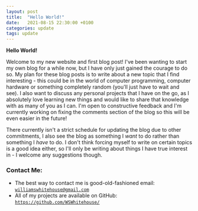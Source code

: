 ```yaml
---
layout: post
title:  "Hello World!"
date:   2021-08-15 22:30:00 +0100
categories: update
tags: update
---
```


**Hello World!**

Welcome to my new website and first blog post! I've been wanting to start my own blog for a while now, but I have only just gained the courage to do so. My plan for these blog posts is to write about a new topic that I find interesting - this could be in the world of computer programming, computer hardware or something completely random (you'll just have to wait and see). I also want to discuss any personal projects that I have on the go, as I absolutely love learning new things and would like to share that knowledge with as many of you as I can. I'm open to constructive feedback and I'm currently working on fixing the comments section of the blog so this will be even easier in the future! 

There currently isn't a strict schedule for updating the blog due to other commitments, I also see the blog as something I *want* to do rather than something I *have* to do. I don't think forcing myself to write on certain topics is a good idea either, so I'll only be writing about things I have true interest in - I welcome any suggestions though.

### Contact Me:
- The best way to contact me is good-old-fashioned email: [`williamswhitehouse@gmail.com`](mailto:williamswhitehouse@gmail.com) 
- All of my projects are available on GitHub: [`https://github.com/WSWhitehouse/`](https://github.com/WSWhitehouse/)
